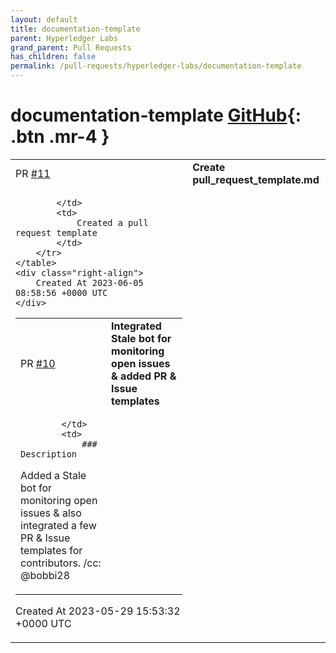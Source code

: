 ```yaml
---
layout: default
title: documentation-template
parent: Hyperledger Labs
grand_parent: Pull Requests
has_children: false
permalink: /pull-requests/hyperledger-labs/documentation-template
---
```


# documentation-template <span class="fs-3 right-align">[GitHub](https://github.com/hyperledger-labs/documentation-template){: .btn .mr-4 }</span>


<div>
    <table>
        <tr>
            <td>
                PR <a href="https://github.com/hyperledger-labs/documentation-template/pull/11" class=".btn">#11</a>
            </td>
            <td>
                <b>
                    Create pull_request_template.md
                </b>
            </td>
        </tr>
        <tr>
            <td>
                
            </td>
            <td>
                Created a pull request template 
            </td>
        </tr>
    </table>
    <div class="right-align">
        Created At 2023-06-05 08:58:56 +0000 UTC
    </div>
</div>

<div>
    <table>
        <tr>
            <td>
                PR <a href="https://github.com/hyperledger-labs/documentation-template/pull/10" class=".btn">#10</a>
            </td>
            <td>
                <b>
                    Integrated Stale bot for monitoring open issues & added PR & Issue templates 
                </b>
            </td>
        </tr>
        <tr>
            <td>
                
            </td>
            <td>
                ### Description

Added a Stale bot for monitoring open issues & also integrated a few PR & Issue templates for contributors. 
/cc: @bobbi28
            </td>
        </tr>
    </table>
    <div class="right-align">
        Created At 2023-05-29 15:53:32 +0000 UTC
    </div>
</div>

